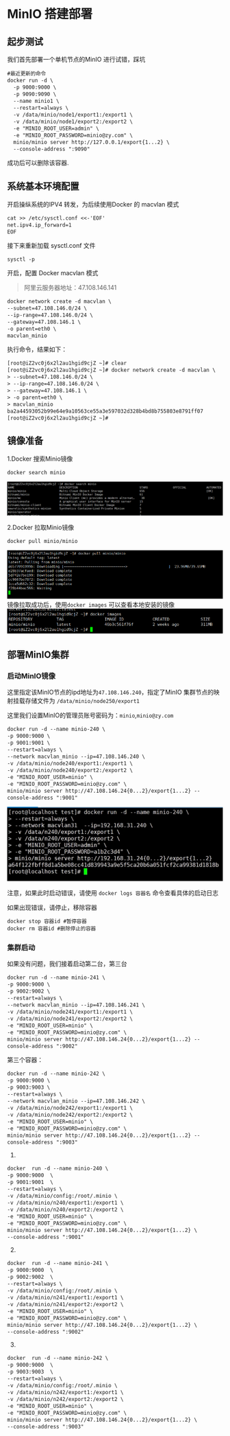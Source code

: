 # MinIO 搭建部署

## 起步测试
我们首先部署一个单机节点的MinIO 进行试错，踩坑
```shell
#最近更新的命令
docker run -d \
  -p 9000:9000 \
  -p 9090:9090 \
  --name minio1 \
  --restart=always \
  -v /data/minio/node1/export1:/export1 \
  -v /data/minio/node1/export2:/export2 \
  -e "MINIO_ROOT_USER=admin" \
  -e "MINIO_ROOT_PASSWORD=minio@zy.com" \
  minio/minio server http://127.0.0.1/export{1...2} \
  --console-address ":9090"
```
成功后可以删除该容器.

## 系统基本环境配置
开启操纵系统的IPV4 转发，为后续使用Docker 的 macvlan 模式
```shell
cat >> /etc/sysctl.conf <<-'EOF'
net.ipv4.ip_forward=1
EOF
```
接下来重新加载 sysctl.conf 文件
```shell
sysctl -p
```

开启，配置 Docker macvlan 模式
> 阿里云服务器地址：47.108.146.141

```shell
docker network create -d macvlan \
--subnet=47.108.146.0/24 \
--ip-range=47.108.146.0/24 \
--gateway=47.108.146.1 \
-o parent=eth0 \
macvlan_minio
```

执行命令，结果如下：
```shell
[root@iZ2vc0j6x2l2au1hgid9cjZ ~]# clear
[root@iZ2vc0j6x2l2au1hgid9cjZ ~]# docker network create -d macvlan \
> --subnet=47.108.146.0/24 \
> --ip-range=47.108.146.0/24 \
> --gateway=47.108.146.1 \
> -o parent=eth0 \
> macvlan_minio
ba2a44593052b99e64e9a10563ce55a3e597032d328b4bd8b755803e8791ff07
[root@iZ2vc0j6x2l2au1hgid9cjZ ~]# 

```

## 镜像准备
1.Docker 搜索Minio镜像
```shell
docker search minio
```
![](.README_images/72d37d44.png)

2.Docker 拉取Minio镜像
```shell
docker pull minio/minio
```
![](.README_images/6c314541.png)
镜像拉取成功后，使用`docker images` 可以查看本地安装的镜像
![](.README_images/4f1c3ce3.png)

## 部署MinIO集群
### 启动MinIO镜像
这里指定该MinIO节点的ipd地址为`47.108.146.240`，指定了MinIO 集群节点的映射挂载存储文件为 `/data/minio/node250/export1`

这里我们设置MinIO的管理员账号密码为：`minio`,`minio@zy.com`
```shell
docker run -d --name minio-240 \
-p 9000:9000 \
-p 9001:9001 \
--restart=always \
--network macvlan_minio --ip=47.108.146.240 \
-v /data/minio/node240/export1:/export1 \
-v /data/minio/node240/export2:/export2 \
-e "MINIO_ROOT_USER=minio" \
-e "MINIO_ROOT_PASSWORD=minio@zy.com" \
minio/minio server http://47.108.146.24{0...2}/export{1...2} --console-address ":9001"
```
![](.README_images/d33af89e.png)

注意，如果此时启动错误，请使用 `docker logs 容器名` 命令查看具体的启动日志

如果出现错误，请停止，移除容器
```xml
docker stop 容器id #暂停容器
docker rm 容器id #删除停止的容器
```

### 集群启动
如果没有问题，我们接着启动第二台，第三台
```shell
docker run -d --name minio-241 \
-p 9000:9000 \
-p 9002:9002 \
--restart=always \
--network macvlan_minio --ip=47.108.146.241 \
-v /data/minio/node241/export1:/export1 \
-v /data/minio/node241/export2:/export2 \
-e "MINIO_ROOT_USER=minio" \
-e "MINIO_ROOT_PASSWORD=minio@zy.com" \
minio/minio server http://47.108.146.24{0...2}/export{1...2} --console-address ":9002"
```

第三个容器：
```shell
docker run -d --name minio-242 \
-p 9000:9000 \
-p 9003:9003 \
--restart=always \
--network macvlan_minio --ip=47.108.146.242 \
-v /data/minio/node242/export1:/export1 \
-v /data/minio/node242/export2:/export2 \
-e "MINIO_ROOT_USER=minio" \
-e "MINIO_ROOT_PASSWORD=minio@zy.com" \
minio/minio server http://47.108.146.24{0...2}/export{1...2} --console-address ":9003"
```

1.
```shell
docker  run -d --name minio-240 \
-p 9000:9000  \
-p 9001:9001  \
--restart=always \
-v /data/minio/config:/root/.minio \
-v /data/minio/n240/export1:/export1 \
-v /data/minio/n240/export2:/export2 \
-e "MINIO_ROOT_USER=minio" \
-e "MINIO_ROOT_PASSWORD=minio@zy.com" \
minio/minio server http://47.108.146.24{0...2}/export{1...2} \
--console-address ":9001"
```
2.
```shell
docker  run -d --name minio-241 \
-p 9000:9000  \
-p 9002:9002  \
--restart=always \
-v /data/minio/config:/root/.minio \
-v /data/minio/n241/export1:/export1 \
-v /data/minio/n241/export2:/export2 \
-e "MINIO_ROOT_USER=minio" \
-e "MINIO_ROOT_PASSWORD=minio@zy.com" \
minio/minio server http://47.108.146.24{0...2}/export{1...2} \
--console-address ":9002"
```
3.
```shell
docker  run -d --name minio-242 \
-p 9000:9000  \
-p 9003:9003  \
--restart=always \
-v /data/minio/config:/root/.minio \
-v /data/minio/n242/export1:/export1 \
-v /data/minio/n242/export2:/export2 \
-e "MINIO_ROOT_USER=minio" \
-e "MINIO_ROOT_PASSWORD=minio@zy.com" \
minio/minio server http://47.108.146.24{0...2}/export{1...2} \
--console-address ":9003"
```